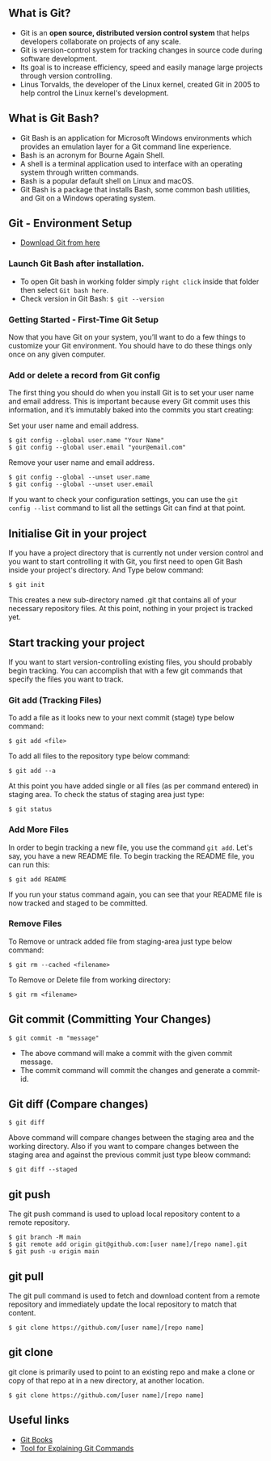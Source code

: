 ## What is Git?
- Git is an **open source, distributed version control system** that helps developers collaborate on projects of any scale.
- Git is version-control system for tracking changes in source code during software development.
- Its goal is to increase efficiency, speed and easily manage large projects through version controlling.
- Linus Torvalds, the developer of the Linux kernel, created Git in 2005 to help control the Linux kernel's development.


## What is Git Bash?
- Git Bash is an application for Microsoft Windows environments which provides an emulation layer for a Git command line experience.
- Bash is an acronym for Bourne Again Shell.
- A shell is a terminal application used to interface with an operating system through written commands.
- Bash is a popular default shell on Linux and macOS.
- Git Bash is a package that installs Bash, some common bash utilities, and Git on a Windows operating system.

## Git - Environment Setup
- [Download Git from here](https://git-scm.com/)

### Launch Git Bash after installation.

- To open Git bash in working folder simply `right click` inside that folder then select `Git bash here`.
- Check version in Git Bash: `$ git --version`

### Getting Started - First-Time Git Setup
Now that you have Git on your system, you’ll want to do a few things to customize your Git environment. You should have to do these things only once on any given computer.


### Add or delete a record from Git config
The first thing you should do when you install Git is to set your user name and email address. This is important because every Git commit uses this information, and it’s immutably baked into the commits you start creating:

Set your user name and email address.

    $ git config --global user.name "Your Name" 
    $ git config --global user.email "your@email.com" 

Remove your user name and email address.
   
    $ git config --global --unset user.name
    $ git config --global --unset user.email

If you want to check your configuration settings, you can use the `git config --list` command to list all the settings Git can find at that point.

## Initialise Git in your project
If you have a project directory that is currently not under version control and you want to start controlling it with Git, you first need to open Git Bash inside your project's directory. And Type below command:

    $ git init
This creates a new sub-directory named .git that contains all of your necessary repository files. At this point, nothing in your project is tracked yet.

## Start tracking your project
If you want to start version-controlling existing files, you should probably begin tracking. You can accomplish that with a few git commands that specify the files you want to track.

### Git add (Tracking Files)
To add a file as it looks new to your next commit (stage) type below command:

    $ git add <file>

To add all files to the repository type below command:

    $ git add --a

At this point you have added single or all files (as per command entered) in staging area. To check
the status of staging area just type: 
    
    $ git status
### Add More Files
In order to begin tracking a new file, you use the command `git add`. Let's say, you have a new README file. 
To begin tracking the README file, you can run this:

    $ git add README
If you run your status command again, you can see that your README file is now tracked and staged to be committed.

### Remove Files
To Remove or untrack added file from staging-area just type below command:

    $ git rm --cached <filename>
To Remove or Delete file from working directory:

    $ git rm <filename>
## Git commit (Committing Your Changes)
    
    $ git commit -m "message"

- The above command will make a commit with the given commit message. 
- The commit command will commit the changes and generate a commit-id.

## Git diff (Compare changes)
    $ git diff
Above command will compare changes between the staging area and the working directory. Also if you want to
compare changes between the staging area and against the previous commit just type bleow command:
    
    $ git diff --staged
    
 ## git push
The git push command is used to upload local repository content to a remote repository.

    $ git branch -M main
    $ git remote add origin git@github.com:[user name]/[repo name].git
    $ git push -u origin main

## git pull
The git pull command is used to fetch and download content from a remote repository and immediately update the local repository to match that content. 

    $ git clone https://github.com/[user name]/[repo name]

## git clone
git clone is primarily used to point to an existing repo and make a clone or copy of that repo at in a new directory, at another location.

    $ git clone https://github.com/[user name]/[repo name]


## Useful links
- [Git Books](https://git-scm.com/book/en/v2)
- [Tool for Explaining Git Commands](https://explainshell.com/)
